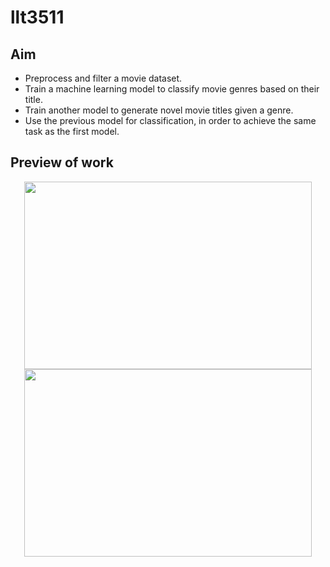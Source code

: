 # llt3511

## Aim
<ul>
<li>Preprocess and filter a movie dataset.</li>
<li>Train a machine learning model to classify movie genres based on their title.</li>
<li>Train another model to generate novel movie titles given a genre.</li>
<li>Use the previous model for classification, in order to achieve the same task as the first model.</li>
</ul>

## Preview of work

<p align="center">
  <img width="460" height="300" src="https://user-images.githubusercontent.com/81355262/236823698-311e28c7-b43f-4631-8598-1f3e3f3184ce.png">
  <img width="460" height="300" src="https://user-images.githubusercontent.com/81355262/236823778-dd58eb0d-c261-481b-b9b8-141995ff8b86.png">
</p>

